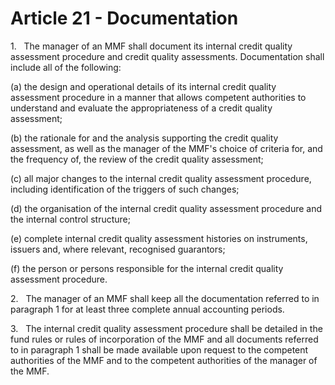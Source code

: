 # Article 21 - Documentation


1.   The manager of an MMF shall document its internal credit quality assessment procedure and credit quality assessments. Documentation shall include all of the following:

(a) the design and operational details of its internal credit quality assessment procedure in a manner that allows competent authorities to understand and evaluate the appropriateness of a credit quality assessment;

(b) the rationale for and the analysis supporting the credit quality assessment, as well as the manager of the MMF's choice of criteria for, and the frequency of, the review of the credit quality assessment;

(c) all major changes to the internal credit quality assessment procedure, including identification of the triggers of such changes;

(d) the organisation of the internal credit quality assessment procedure and the internal control structure;

(e) complete internal credit quality assessment histories on instruments, issuers and, where relevant, recognised guarantors;

(f) the person or persons responsible for the internal credit quality assessment procedure.

2.   The manager of an MMF shall keep all the documentation referred to in paragraph 1 for at least three complete annual accounting periods.

3.   The internal credit quality assessment procedure shall be detailed in the fund rules or rules of incorporation of the MMF and all documents referred to in paragraph 1 shall be made available upon request to the competent authorities of the MMF and to the competent authorities of the manager of the MMF.
